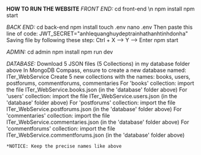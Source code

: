 **HOW TO RUN THE WEBSITE**
_FRONT END:_
    cd front-end \n
  	npm install
  	npm start  
   
_BACK END:_
    cd back-end
  	npm install
  	touch .env
  	nano .env
  	Then paste this line of code: JWT_SECRET="anhlequanghuydeptrainhathanhtinhdonha"
  	Saving file by following these step:
  		Ctrl + X --> Y --> Enter
    npm start
    
_ADMIN:_
    cd admin
  	npm install
  	npm run dev
   
_DATABASE:_
    Download 5 JSON files (5 Collections) in my database folder above
    In MongoDB Compass, ensure to create a new database named: ITer_WebService
    Create 5 new collections with the names: books, users, postforums, commentforums, commentaries
    For 'books' collection: import the file ITer_WebService.books.json (in the 'database' folder above)
    For 'users' collection: import the file ITer_WebService.users.json (in the 'database' folder above)
    For 'postforums' collection: import the file ITer_WebService.postforums.json (in the 'database' folder above)
    For 'commentaries' collection: import the file ITer_WebService.commentaries.json (in the 'database' folder above)
    For 'commentforums' collection: import the file ITer_WebService.commentforums.json (in the 'database' folder above)

    *NOTICE: Keep the precise names like above
    
